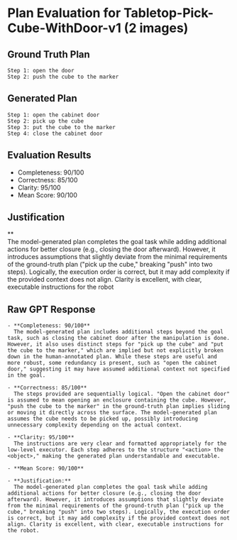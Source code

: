 # Plan Evaluation for Tabletop-Pick-Cube-WithDoor-v1 (2 images)

## Ground Truth Plan
```
Step 1: open the door
Step 2: push the cube to the marker
```

## Generated Plan
```
Step 1: open the cabinet door
Step 2: pick up the cube
Step 3: put the cube to the marker
Step 4: close the cabinet door
```

## Evaluation Results
- Completeness: 90/100
- Correctness: 85/100
- Clarity: 95/100
- Mean Score: 90/100

## Justification
**  
  The model-generated plan completes the goal task while adding additional actions for better closure (e.g., closing the door afterward). However, it introduces assumptions that slightly deviate from the minimal requirements of the ground-truth plan ("pick up the cube," breaking "push" into two steps). Logically, the execution order is correct, but it may add complexity if the provided context does not align. Clarity is excellent, with clear, executable instructions for the robot

## Raw GPT Response
```
- **Completeness: 90/100**  
  The model-generated plan includes additional steps beyond the goal task, such as closing the cabinet door after the manipulation is done. However, it also uses distinct steps for "pick up the cube" and "put the cube to the marker," which are implied but not explicitly broken down in the human-annotated plan. While these steps are useful and more robust, some redundancy is present, such as "open the cabinet door," suggesting it may have assumed additional context not specified in the goal.  

- **Correctness: 85/100**  
  The steps provided are sequentially logical. "Open the cabinet door" is assumed to mean opening an enclosure containing the cube. However, "push the cube to the marker" in the ground-truth plan implies sliding or moving it directly across the surface. The model-generated plan assumes the cube needs to be picked up, possibly introducing unnecessary complexity depending on the actual context.  

- **Clarity: 95/100**  
  The instructions are very clear and formatted appropriately for the low-level executor. Each step adheres to the structure "<action> the <object>," making the generated plan understandable and executable.  

- **Mean Score: 90/100**  

- **Justification:**  
  The model-generated plan completes the goal task while adding additional actions for better closure (e.g., closing the door afterward). However, it introduces assumptions that slightly deviate from the minimal requirements of the ground-truth plan ("pick up the cube," breaking "push" into two steps). Logically, the execution order is correct, but it may add complexity if the provided context does not align. Clarity is excellent, with clear, executable instructions for the robot.
```
